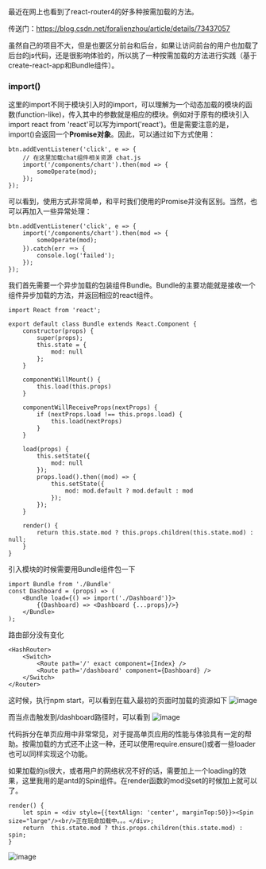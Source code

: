 最近在网上也看到了react-router4的好多种按需加载的方法。

传送门：https://blog.csdn.net/foralienzhou/article/details/73437057

虽然自己的项目不大，但是也要区分前台和后台，如果让访问前台的用户也加载了后台的js代码，还是很影响体验的，所以挑了一种按需加载的方法进行实践（基于create-react-app和Bundle组件）。


### import()
这里的import不同于模块引入时的import，可以理解为一个动态加载的模块的函数(function-like)，传入其中的参数就是相应的模块。例如对于原有的模块引入import react from 'react'可以写为import('react')。但是需要注意的是，import()会返回一个**Promise对象**。因此，可以通过如下方式使用：
```
btn.addEventListener('click', e => {
    // 在这里加载chat组件相关资源 chat.js
    import('/components/chart').then(mod => {
        someOperate(mod);
    });
});
```
可以看到，使用方式非常简单，和平时我们使用的Promise并没有区别。当然，也可以再加入一些异常处理：
```
btn.addEventListener('click', e => {
    import('/components/chart').then(mod => {
        someOperate(mod);
    }).catch(err ＝> {
        console.log('failed');
    });
});
```


我们首先需要一个异步加载的包装组件Bundle。Bundle的主要功能就是接收一个组件异步加载的方法，并返回相应的react组件。
```
import React from 'react';

export default class Bundle extends React.Component {
    constructor(props) {
        super(props);
        this.state = {
            mod: null
        };
    }

    componentWillMount() {
        this.load(this.props)
    }

    componentWillReceiveProps(nextProps) {
        if (nextProps.load !== this.props.load) {
            this.load(nextProps)
        }
    }

    load(props) {
        this.setState({
            mod: null
        });
        props.load().then((mod) => {
            this.setState({
                mod: mod.default ? mod.default : mod
            });
        });
    }

    render() {
        return this.state.mod ? this.props.children(this.state.mod) : null;
    }
}

```
引入模块的时候需要用Bundle组件包一下
```
import Bundle from './Bundle'
const Dashboard = (props) => (
    <Bundle load={() => import('./Dashboard')}>
        {(Dashboard) => <Dashboard {...props}/>}
    </Bundle>
);
```

路由部分没有变化
```
<HashRouter>
    <Switch>
        <Route path='/' exact component={Index} />
        <Route path='/dashboard' component={Dashboard} />
    </Switch>
</Router>
```

这时候，执行npm start，可以看到在载入最初的页面时加载的资源如下
![image](http://cdn.blog.yangzhedi.com/code-splitting/1.png)

而当点击触发到/dashboard路径时，可以看到
![image](http://cdn.blog.yangzhedi.com/code-splitting/2.png)


代码拆分在单页应用中非常常见，对于提高单页应用的性能与体验具有一定的帮助。按需加载的方式还不止这一种，还可以使用require.ensure()或者一些loader也可以同样实现这个功能。


如果加载的js很大，或者用户的网络状况不好的话，需要加上一个loading的效果，这里我用的是antd的Spin组件。在render函数的mod没set的时候加上就可以了。
```
render() {
    let spin = <div style={{textAlign: 'center', marginTop:50}}><Spin size="large"/><br/>正在玩命加载中。。。</div>;
    return  this.state.mod ? this.props.children(this.state.mod) : spin;
}
```
![image](http://cdn.blog.yangzhedi.com/code-splitting/3.gif)